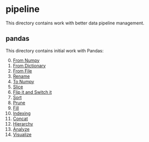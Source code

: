 # pipeline
This directory contains work with better data pipeline management.

## pandas
This directory contains initial work with Pandas:

0. [From Numpy](/pipeline/pandas/0-from_numpy.py)
1. [From Dictionary](/pipeline/pandas/1-from_dictionary.py)
2. [From File](/pipeline/pandas/2-from_file.py)
3. [Rename](/pipeline/pandas/3-rename.py)
4. [To Numpy](/pipeline/pandas/4-array.py)
5. [Slice](/pipeline/pandas/5-slice.py)
6. [Flip it and Switch it](/pipeline/pandas/6-flip_switch.py)
7. [Sort](/pipeline/pandas/7-high.py)
8. [Prune](/pipeline/pandas/8-prune.py)
9. [Fill](/pipeline/pandas/9-fill.py)
10. [Indexing](/pipeline/pandas/10-index.py)
11. [Concat](/pipeline/pandas/11-concat.py)
12. [Hierarchy](/pipeline/pandas/12-hierarchy.py)
13. [Analyze](/pipeline/pandas/13-analyze.py)
14. [Visualize](/pipeline/pandas/14-visualize.py)
